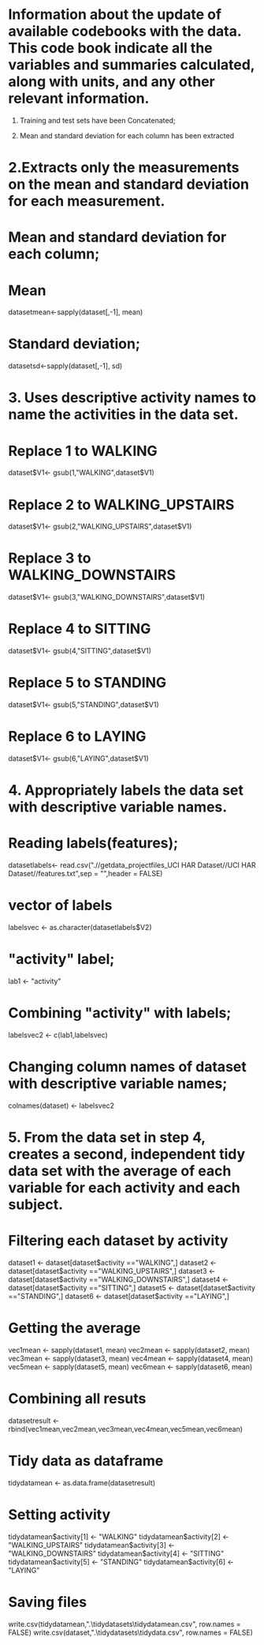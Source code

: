 # Information about the update of available codebooks with the data. This code book indicate all the variables and summaries calculated, along with units, and any other relevant information.

1. Training and test sets have been Concatenated;

2. Mean and standard deviation for each column has been extracted

# 2.Extracts only the measurements on the mean and standard deviation for each measurement.
# Mean and standard deviation for each column;
# Mean
datasetmean<-sapply(dataset[,-1], mean)
# Standard deviation;
datasetsd<-sapply(dataset[,-1], sd)

# 3. Uses descriptive activity names to name the activities in the data set.
# Replace 1 to WALKING
dataset$V1<- gsub(1,"WALKING",dataset$V1)
# Replace 2 to WALKING_UPSTAIRS
dataset$V1<- gsub(2,"WALKING_UPSTAIRS",dataset$V1)
# Replace 3 to WALKING_DOWNSTAIRS
dataset$V1<- gsub(3,"WALKING_DOWNSTAIRS",dataset$V1)
# Replace 4 to SITTING
dataset$V1<- gsub(4,"SITTING",dataset$V1)
# Replace 5 to STANDING
dataset$V1<- gsub(5,"STANDING",dataset$V1)
# Replace 6 to LAYING
dataset$V1<- gsub(6,"LAYING",dataset$V1)

# 4. Appropriately labels the data set with descriptive variable names.
# Reading labels(features);
datasetlabels<- read.csv(".//getdata_projectfiles_UCI HAR Dataset//UCI HAR Dataset//features.txt",sep = "",header = FALSE)
# vector of labels
labelsvec <- as.character(datasetlabels$V2)
# "activity" label;
lab1 <- "activity"
# Combining "activity" with labels;
labelsvec2 <- c(lab1,labelsvec)
# Changing column names of dataset with descriptive variable names;
colnames(dataset) <- labelsvec2

# 5. From the data set in step 4, creates a second, independent tidy data set with the average of each variable for each activity and each subject.
# Filtering each dataset by activity
dataset1 <- dataset[dataset$activity =="WALKING",]
dataset2 <- dataset[dataset$activity =="WALKING_UPSTAIRS",]
dataset3 <- dataset[dataset$activity =="WALKING_DOWNSTAIRS",]
dataset4 <- dataset[dataset$activity =="SITTING",]
dataset5 <- dataset[dataset$activity =="STANDING",]
dataset6 <- dataset[dataset$activity =="LAYING",]
# Getting the average
vec1mean <- sapply(dataset1, mean)
vec2mean <- sapply(dataset2, mean)
vec3mean <- sapply(dataset3, mean)
vec4mean <- sapply(dataset4, mean)
vec5mean <- sapply(dataset5, mean)
vec6mean <- sapply(dataset6, mean)
# Combining all resuts
datasetresult <- rbind(vec1mean,vec2mean,vec3mean,vec4mean,vec5mean,vec6mean)
# Tidy data as dataframe
tidydatamean <- as.data.frame(datasetresult)
# Setting activity
tidydatamean$activity[1] <- "WALKING"
tidydatamean$activity[2] <- "WALKING_UPSTAIRS"
tidydatamean$activity[3] <- "WALKING_DOWNSTAIRS"
tidydatamean$activity[4] <- "SITTING"
tidydatamean$activity[5] <- "STANDING"
tidydatamean$activity[6] <- "LAYING"
# Saving files
write.csv(tidydatamean,".\\tidydatasets\\tidydatamean.csv", row.names = FALSE)
write.csv(dataset,".\\tidydatasets\\tidydata.csv", row.names = FALSE)
